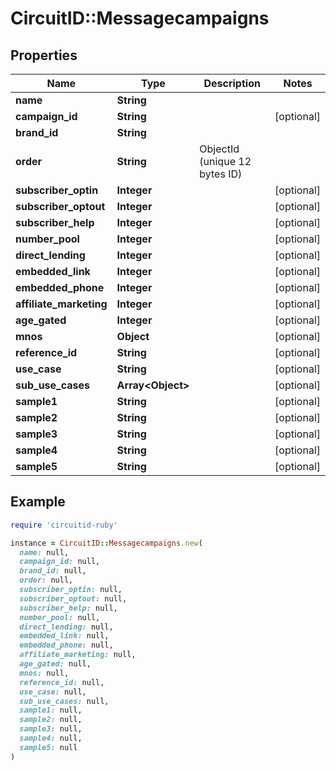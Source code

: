# CircuitID::Messagecampaigns

## Properties

| Name | Type | Description | Notes |
| ---- | ---- | ----------- | ----- |
| **name** | **String** |  |  |
| **campaign_id** | **String** |  | [optional] |
| **brand_id** | **String** |  |  |
| **order** | **String** | ObjectId (unique 12 bytes ID) |  |
| **subscriber_optin** | **Integer** |  | [optional] |
| **subscriber_optout** | **Integer** |  | [optional] |
| **subscriber_help** | **Integer** |  | [optional] |
| **number_pool** | **Integer** |  | [optional] |
| **direct_lending** | **Integer** |  | [optional] |
| **embedded_link** | **Integer** |  | [optional] |
| **embedded_phone** | **Integer** |  | [optional] |
| **affiliate_marketing** | **Integer** |  | [optional] |
| **age_gated** | **Integer** |  | [optional] |
| **mnos** | **Object** |  | [optional] |
| **reference_id** | **String** |  | [optional] |
| **use_case** | **String** |  | [optional] |
| **sub_use_cases** | **Array&lt;Object&gt;** |  | [optional] |
| **sample1** | **String** |  | [optional] |
| **sample2** | **String** |  | [optional] |
| **sample3** | **String** |  | [optional] |
| **sample4** | **String** |  | [optional] |
| **sample5** | **String** |  | [optional] |

## Example

```ruby
require 'circuitid-ruby'

instance = CircuitID::Messagecampaigns.new(
  name: null,
  campaign_id: null,
  brand_id: null,
  order: null,
  subscriber_optin: null,
  subscriber_optout: null,
  subscriber_help: null,
  number_pool: null,
  direct_lending: null,
  embedded_link: null,
  embedded_phone: null,
  affiliate_marketing: null,
  age_gated: null,
  mnos: null,
  reference_id: null,
  use_case: null,
  sub_use_cases: null,
  sample1: null,
  sample2: null,
  sample3: null,
  sample4: null,
  sample5: null
)
```

